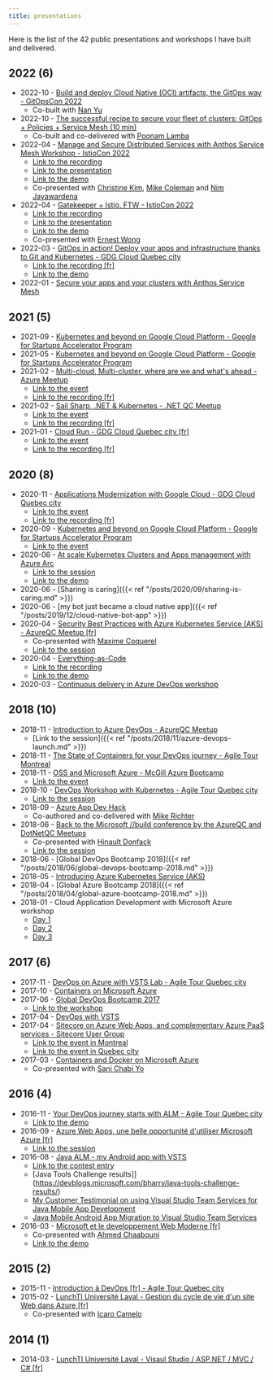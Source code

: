 ```yaml
---
title: presentations
---
```


Here is the list of the 42 public presentations and workshops I have built and delivered.

## 2022 (6)

- 2022-10 - [Build and deploy Cloud Native (OCI) artifacts, the GitOps way - GitOpsCon 2022](https://sched.co/1AR9T)
  - Co-built with [Nan Yu](https://www.linkedin.com/in/nan-yu-57650618/)
- 2022-10 - [The successful recipe to secure your fleet of clusters: GitOps + Policies + Service Mesh (10 min)](https://sched.co/1AR95)
  - Co-built and co-delivered with [Poonam Lamba](https://www.linkedin.com/in/poonamlamba/)
- 2022-04 - [Manage and Secure Distributed Services with Anthos Service Mesh Workshop - IstioCon 2022](https://events.istio.io/istiocon-2022/sessions/workshop-anthos/)
  - [Link to the recording](https://youtu.be/--mPdAxovfE?list=PL7wB27eZmdffL2cyYauEuxcOTyGtSv4gy)
  - [Link to the presentation](https://github.com/mathieu-benoit/presentations/raw/main/2022-04-IstioCon-2022-Anthos-Service-Mesh-Workshop.pdf)
  - [Link to the demo](https://github.com/GoogleCloudPlatform/anthos-service-mesh-samples/tree/main/demos/asm-mcp-multi-clusters)
  - Co-presented with [Christine Kim](https://www.linkedin.com/in/christine-soh-kim/), [Mike Coleman](https://www.linkedin.com/in/mikegcoleman/) and [Nim Jayawardena](https://www.linkedin.com/in/nimesha-nim-jayawardena-3b4a1396/)
- 2022-04 - [Gatekeeper + Istio, FTW - IstioCon 2022](https://events.istio.io/istiocon-2022/sessions/gatekeeper-istio/)
  - [Link to the recording](https://youtu.be/F047B7cs1U0)
  - [Link to the presentation](https://github.com/mathieu-benoit/presentations/raw/main/2022-04-IstioCon-2022-Istio-and-Gatekeeper.pdf)
  - [Link to the demo](https://github.com/mathieu-benoit/istio-gatekeeper-demos)
  - Co-presented with [Ernest Wong](https://www.linkedin.com/in/chewong/)
- 2022-03 - [GitOps in action! Deploy your apps and infrastructure thanks to Git and Kubernetes - GDG Cloud Quebec city](https://gdg.community.dev/e/m4hwj6/)
  - [Link to the recording [fr]](https://youtu.be/oioY843kEEU)
  - [Link to the demo](https://acm-workshop.alwaysupalwayson.com/)
- 2022-01 - [Secure your apps and your clusters with Anthos Service Mesh](https://github.com/mathieu-benoit/presentations/raw/main/2022-01-Secure-your-apps-and-your-clusters-with-Anthos-Service-Mesh.pdf)

## 2021 (5)

- 2021-09 - [Kubernetes and beyond on Google Cloud Platform - Google for Startups Accelerator Program](https://github.com/mathieu-benoit/presentations/raw/main/2021-09-Kubernetesandbeyond-StartupAcceleratorProgram.pdf)
- 2021-05 - [Kubernetes and beyond on Google Cloud Platform - Google for Startups Accelerator Program](https://github.com/mathieu-benoit/presentations/raw/main/2021-05-Kubernetesandbeyond-StartupAcceleratorProgram.pdf)
- 2021-02 - [Multi-cloud, Multi-cluster, where are we and what's ahead - Azure Meetup](https://github.com/mathieu-benoit/presentations/raw/main/2021-03-Multicloud-Multicluster.pdf)
  - [Link to the event](https://www.meetup.com/AzureQC/events/275844214/)
  - [Link to the recording [fr]](https://youtu.be/sf8QRPK9yVg)
- 2021-02 - [Sail Sharp, .NET & Kubernetes - .NET QC Meetup](https://github.com/mathieu-benoit/sail-sharp)
  - [Link to the event](https://www.meetup.com/DotNet-Quebec/events/275866695/)
  - [Link to the recording [fr]](https://youtu.be/FqwjSZqpJs8)
- 2021-01 - [Cloud Run - GDG Cloud Quebec city [fr]](https://github.com/mathieu-benoit/presentations/raw/main/2021-01-28-Cloud%20Run-GDG-QC.pdf)
  - [Link to the event](https://gdg.community.dev/e/m9pykp/)
  - [Link to the recording [fr]](https://youtu.be/zEMk8esFYcw)

## 2020 (8)

- 2020-11 - [Applications Modernization with Google Cloud - GDG Cloud Quebec city](https://github.com/mathieu-benoit/presentations/raw/main/2020-11-Apps%20Modernization%20with%20Google%20Cloud.pdf)
  - [Link to the event](https://gdg.community.dev/e/mgfxew/)
  - [Link to the recording [fr]](https://youtu.be/HgJ6KWmO9kY)
- 2020-09 - [Kubernetes and beyond on Google Cloud Platform - Google for Startups Accelerator Program](https://github.com/mathieu-benoit/presentations/raw/main/2020-09-Kubernetesandbeyond-StartupAcceleratorProgram.pdf)
  - [Link to the event](https://events.withgoogle.com/google-for-startups-accelerator-canada-1/#content)
- 2020-06 - [At scale Kubernetes Clusters and Apps management with Azure Arc](https://www.youtube.com/watch?v=HJ9uCj8MWyw&list=PLCfLScXpEyAQ0k9pNr8SlGK42CSd-buYv&index=12)
  - [Link to the session](https://www.cloudnativeday.ca/en/program/#Benoit)
  - [Link to the demo](https://github.com/mathieu-benoit/azure-arc-k8s-demo)
- 2020-06 - [Sharing is caring]({{< ref "/posts/2020/09/sharing-is-caring.md" >}})
- 2020-06 - [my bot just became a cloud native app]({{< ref "/posts/2019/12/cloud-native-bot-app" >}})
- 2020-04 - [Security Best Practices with Azure Kubernetes Service (AKS) - AzureQC Meetup [fr]](https://youtu.be/BCDSXyrJUJQ)
  - Co-presented with [Maxime Coquerel](https://www.linkedin.com/in/maximecoquerel/)
  - [Link to the session](https://www.meetup.com/AzureQC/events/269811805/)
- 2020-04 - [Everything-as-Code](https://www.eventbrite.ca/e/billets-beer-and-learn-virtuel-culture-dev-ops-et-linfrastructure-as-code-99410453342)
  - [Link to the recording](https://pages.nexapp.ca/beerandlearnedition4)
  - [Link to the demo](https://github.com/mathieu-benoit/MyMonthlyBlogArticle.Bot)
- 2020-03 - [Continuous delivery in Azure DevOps workshop](https://github.com/microsoft/MCW-Continuous-delivery-in-Azure-DevOps)

## 2018 (10)

- 2018-11 - [Introduction to Azure DevOps - AzureQC Meetup](https://github.com/mathieu-benoit/presentations/raw/main/2018-11-IntroductionToAzureDevOps-AzureQCMeetup.pdf)
  - [Link to the session]({{< ref "/posts/2018/11/azure-devops-launch.md" >}})
- 2018-11 - [The State of Containers for your DevOps journey - Agile Tour Montreal](https://github.com/mathieu-benoit/presentations/raw/main/2018-11-TheStateofContainersforyourDevOpsjourney-AgileTourMontreal.pdf)
- 2018-11 - [OSS and Microsoft Azure - McGill Azure Bootcamp](https://github.com/mathieu-benoit/presentations/raw/main/2018-11-OSSandAzure-McGillAzureBootcamp.pdf)
  - [Link to the event](https://www.facebook.com/events/564252060672935)
- 2018-10 - [DevOps Workshop with Kubernetes - Agile Tour Quebec city](https://github.com/Azure/phippyandfriends)
  - [Link to the session](https://agilequebec.ca/calendrier/laboratoire-technique-pour-sexercer-avec-des-concepts-et-pratiques-devops/)
- 2018-09 - [Azure App Dev Hack](https://github.com/michaelsrichter/RockPaperScissorsBoom)
  - Co-authored and co-delivered with [Mike Richter](https://www.linkedin.com/in/mikerichter/)
- 2018-06 - [Back to the Microsoft //build conference by the AzureQC and DotNetQC Meetups](https://github.com/mathieu-benoit/presentations/raw/main/2018-06-BacktoMicrosoftBuild-AzureQCMeetup.pdf)
  - Co-presented with [Hinault Donfack](https://www.linkedin.com/in/hinault-romaric-donfack-01678823/)
  - [Link to the session](https://www.meetup.com/AzureQC/events/250465241/)
- 2018-06 - [Global DevOps Bootcamp 2018]({{< ref "/posts/2018/06/global-devops-bootcamp-2018.md" >}})
- 2018-05 - [Introducing Azure Kubernetes Service (AKS)](https://github.com/mathieu-benoit/presentations/raw/main/2018-05-AKS-CanadianPartnerTechTalk.pdf)
- 2018-04 - [Global Azure Bootcamp 2018]({{< ref "/posts/2018/04/global-azure-bootcamp-2018.md" >}})
- 2018-01 - Cloud Application Development with Microsoft Azure workshop
  - [Day 1](https://github.com/mathieu-benoit/presentations/raw/main/2018-01-CAD-PPE-Day1.pdf)
  - [Day 2](https://github.com/mathieu-benoit/presentations/raw/main/2018-01-CAD-PPE-Day2.pdf)
  - [Day 3](https://github.com/mathieu-benoit/presentations/raw/main/2018-01-CAD-PPE-Day3.pdf)

## 2017 (6)

- 2017-11 - [DevOps on Azure with VSTS Lab - Agile Tour Quebec city](https://github.com/mathieu-benoit/DevOpsOnAzureLab)
- 2017-10 - [Containers on Microsoft Azure](https://github.com/mathieu-benoit/presentations/raw/main/2017-10-ContainerswithMicrosoftAzure.pdf)
- 2017-06 - [Global DevOps Bootcamp 2017](https://www.meetup.com/AzureQC/events/240102073/)
  - [Link to the workshop](https://github.com/mathieu-benoit/GlobalDevOpsBootcamp2017Quebec)
- 2017-04 - [DevOps with VSTS](https://github.com/mathieu-benoit/presentations/raw/main/2017-04-DevOpswithVSTS.pdf)
- 2017-04 - [Sitecore on Azure Web Apps, and complementary Azure PaaS services - Sitecore User Group](https://github.com/mathieu-benoit/presentations/raw/main/2017-04-SitecoreonAzureWebAppsandcomplementaryAzureservices-SUG.pdf)
  - [Link to the event in Montreal](https://www.meetup.com/Montreal-Sitecore-User-Group/events/238251279/)
  - [Link to the event in Quebec city](https://www.meetup.com/Sitecore-User-Group-Quebec/events/235620771/)
- 2017-03 - [Containers and Docker on Microsoft Azure](https://github.com/mathieu-benoit/presentations/raw/main/2017-03-DockeronAzure-DockerMeetupQC.pdf)
  - Co-presented with [Sani Chabi Yo](https://www.linkedin.com/in/sani-chabi-yo-m-eng-b589813/)

## 2016 (4)

- 2016-11 - [Your DevOps journey starts with ALM - Agile Tour Quebec city](https://github.com/mathieu-benoit/presentations/raw/main/2016-11-YourDevOpsjourneystartswithALM-ATQ.pdf)
  - [Link to the demo](https://github.com/mathieu-benoit/asp-dot-net-core-on-azure-web-app)
- 2016-09 - [Azure Web Apps, une belle opportunité d'utiliser Microsoft Azure [fr]](https://github.com/mathieu-benoit/presentations/raw/main/2016-09-AzureWebApps-AzureQCMeetup.pdf)
  - [Link to the session](https://www.meetup.com/AzureQC/events/232734345/)
- 2016-08 - [Java ALM - my Android app with VSTS](https://github.com/mathieu-benoit/presentations/raw/main/2016-08-Mycellarsandtastes-JavaToolsChallenge.pdf)
   - [Link to the contest entry](https://devpost.com/software/my-cellars-and-tastes-9chdpq)
   - [Java Tools Challenge results]](https://devblogs.microsoft.com/bharry/java-tools-challenge-results/)
   - [My Customer Testimonial on using Visual Studio Team Services for Java Mobile App Development](https://youtu.be/asg_7NMQ6BE)
   - [Java Mobile Android App Migration to Visual Studio Team Services](https://youtu.be/GKrMeODfzCM)
- 2016-03 - [Microsoft et le developpement Web Moderne [fr]](https://github.com/mathieu-benoit/presentations/raw/main/2016-03-MicrosoftModerneWebDevelopment-UniversiteLaval.pdf)
  - Co-presented with [Ahmed Chaabouni](https://www.linkedin.com/in/ahmed-%D8%A3%D8%AD%D9%85%D8%AF-chaabouni-%D8%A7%D9%84%D8%B4%D8%B9%D8%A8%D9%88%D9%86%D9%8A-42527a1a/)
  - [Link to the demo](https://github.com/mathieu-benoit/ULaval-LunchTI-2016)

## 2015 (2)

- 2015-11 - [Introduction à DevOps [fr] - Agile Tour Quebec city](https://github.com/mathieu-benoit/presentations/raw/main/2015-11-Introduction%C3%A0DevOps-ATQ.pdf)
- 2015-02 - [LunchTI Université Laval - Gestion du cycle de vie d'un site Web dans Azure [fr]](https://github.com/mathieu-benoit/presentations/raw/main/2015-02-Gestionducycledevied%E2%80%99unsiteWebdansAzure-Universit%C3%A9Laval.pdf)
  - Co-presented with [Icaro Camelo](https://www.linkedin.com/in/icarocamelo/)

## 2014 (1)

- 2014-03 - [LunchTI Université Laval - Visaul Studio / ASP.NET / MVC / C# [fr]](https://github.com/mathieu-benoit/presentations/raw/main/%202014-03-ApplicationASPNETMVC-Universit%C3%A9Laval.PDF)
